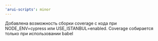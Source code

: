 ```yaml
---
'arui-scripts': minor
---
```


Добавлена возможность сборки coverage с кода при NODE_ENV=cypress или USE_ISTANBUL=enabled. Coverage собирается только при использовании babel
